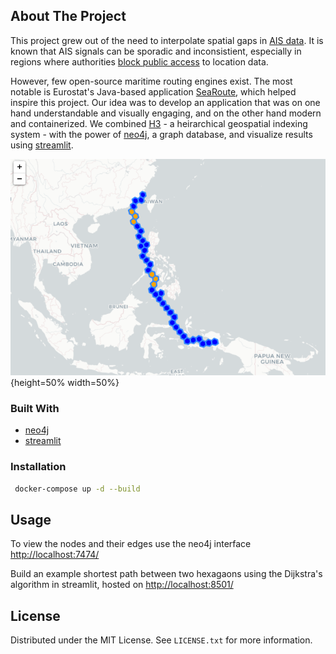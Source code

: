 
<!-- ABOUT THE PROJECT -->
## About The Project

This project grew out of the need to interpolate spatial gaps in [AIS data](https://en.wikipedia.org/wiki/Automatic_identification_system).  It is known that AIS signals can be sporadic and inconsistient, especially in regions where authorities [block public access](https://www.ft.com/content/875f6d2d-b09d-406c-b97c-64f987481cf8) to location data.

However, few open-source maritime routing engines exist. The most notable is Eurostat's Java-based application [SeaRoute](https://github.com/eurostat/searoute), which helped inspire this project.  Our idea was to develop an application that was on one hand understandable and visually engaging, and on the other hand modern and containerized.  We combined [H3](https://github.com/uber/h3) - a heirarchical geospatial indexing system - with the power of [neo4j](https://github.com/neo4j), a graph database, and visualize results using [streamlit](https://github.com/streamlit/streamlit).


![Shortest H3 path](images/map.png){height=50% width=50%}

### Built With

* [neo4j](https://neo4j.com/)
* [streamlit](https://docs.streamlit.io/)

<!-- GETTING STARTED -->

### Installation

```sh
 docker-compose up -d --build
  ```

<!-- USAGE EXAMPLES -->
## Usage

To view the nodes and their edges use the neo4j interface [http://localhost:7474/](http://localhost:7474/)

Build an example shortest path between two hexagaons using the Dijkstra's algorithm in streamlit, hosted on [http://localhost:8501/](http://localhost:8501)


<!-- LICENSE -->
## License

Distributed under the MIT License. See `LICENSE.txt` for more information.
